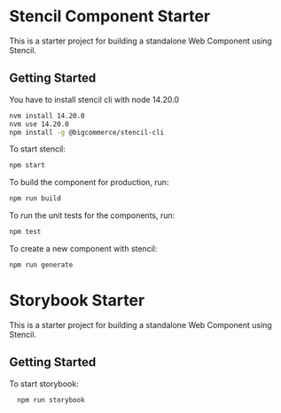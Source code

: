 
# Stencil Component Starter

This is a starter project for building a standalone Web Component using Stencil.

## Getting Started

You have to install stencil cli with node 14.20.0

```bash
nvm install 14.20.0
nvm use 14.20.0
npm install -g @bigcommerce/stencil-cli
```

To start stencil:

```bash
npm start
```

To build the component for production, run:

```bash
npm run build
```

To run the unit tests for the components, run:

```bash
npm test
```

To create a new component with stencil:
```bash
npm run generate
```

# Storybook Starter

This is a starter project for building a standalone Web Component using Stencil.

## Getting Started

To start storybook:

```bash
  npm run storybook
```
